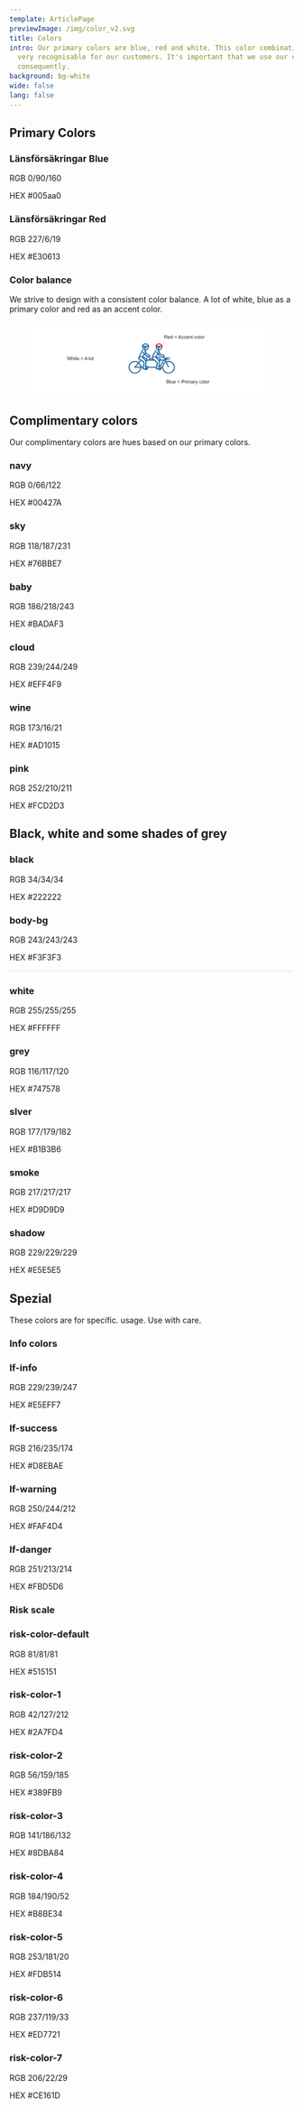 ```yaml
---
template: ArticlePage
previewImage: /img/color_v2.svg
title: Colors
intro: Our primary colors are blue, red and white. This color combination is
  very recognisable for our customers. It's important that we use our colors
  consequently.
background: bg-white
wide: false
lang: false
---
```

## Primary Colors

<div class="Colors"><article class="Colors__item Colors__item--primary"><div class="Colors__primary" style="border-color:#005aa0"><div class="Colors__background" style="background-color:#005aa0"></div><h3 class="Colors__title">Länsförsäkringar Blue</h3><p class="Colors__text"><span>RGB</span> 0/90/160</p><p class="Colors__text"><span>HEX</span> #005aa0</p></div></article><article class="Colors__item Colors__item--primary"><div class="Colors__primary" style="border-color:#E30613"><div class="Colors__background" style="background-color:#E30613"></div><h3 class="Colors__title">Länsförsäkringar Red</h3><p class="Colors__text"><span>RGB</span> 227/6/19</p><p class="Colors__text"><span>HEX</span> #E30613</p></div></article></div>

### Color balance

We strive to design with a consistent color balance. A lot of white, blue as a primary color and red as an accent color.

<figure class="Image Image__border"><img src="/img/colors.jpg" srcset="/img/colors.jpg 2x" alt=""><figcaption><div class="Image__caption"></div></figcaption></figure>

## Complimentary colors

Our complimentary colors are hues based on our primary colors.

<div class="Colors">
    <article class="Colors__item Colors__item--complimentary">
      <div class=" Colors__complimentary" style="border-color:#00427A">
        <div class="Colors__background" style="background-color:#00427A"></div>
        <h3 class="Colors__title">navy</h3>
        <p class="Colors__text"><span>RGB</span> 0/66/122</p>
        <p class="Colors__text"><span>HEX</span> #00427A</p>
      </div>
    </article>
    <article class="Colors__item Colors__item--complimentary">
      <div class=" Colors__complimentary" style="border-color:#00427A">
        <div class="Colors__background" style="background-color:#76BBE7"></div>
        <h3 class="Colors__title">sky</h3>
        <p class="Colors__text"><span>RGB</span> 118/187/231</p>
        <p class="Colors__text"><span>HEX</span> #76BBE7</p>
      </div>
    </article>
     <article class="Colors__item Colors__item--complimentary">
      <div class=" Colors__complimentary" style="border-color:#BADAF3">
        <div class="Colors__background" style="background-color:#BADAF3"></div>
        <h3 class="Colors__title">baby</h3>
        <p class="Colors__text"><span>RGB</span> 186/218/243</p>
        <p class="Colors__text"><span>HEX</span> #BADAF3</p>
      </dv>
    </article>
    <article class="Colors__item Colors__item--complimentary">
      <div class="Colors__complimentary" style="border-color:#EFF4F9">
        <div class="Colors__background" style="background-color:#EFF4F9"></div>
        <h3 class="Colors__title">cloud</h3>
        <p class="Colors__text"><span>RGB</span> 239/244/249</p>
        <p class="Colors__text"><span>HEX</span> #EFF4F9</p>
      </div>
    </article>
    <article class="Colors__item Colors__item--complimentary">
      <div class="Colors__complimentary" style="border-color:#AD1015">
        <div class="Colors__background" style="background-color:#AD1015"></div>
        <h3 class="Colors__title">wine</h3>
        <p class="Colors__text"><span>RGB</span> 173/16/21</p>
        <p class="Colors__text"><span>HEX</span> #AD1015</p>
      </div>
    </article>
    <article class="Colors__item Colors__item--complimentary">
      <div class="Colors__complimentary" style="border-color:#FCD2D3">
        <div class="Colors__background" style="background-color:#FCD2D3"></div>
        <h3 class="Colors__title">pink</h3>
        <p class="Colors__text"><span>RGB</span> 252/210/211</p>
        <p class="Colors__text"><span>HEX</span> #FCD2D3</p>
      </div>
    </article>
</div>

## Black, white and some shades of grey

<div class="Colors">
    <article class="Colors__item Colors__item--complimentary">
      <div class="Colors__complimentary" style="border-color:#222222">
        <div class="Colors__background" style="background-color:#222222"></div>
        <h3 class="Colors__title">black</h3>
        <p class="Colors__text"><span>RGB</span> 34/34/34</p>
        <p class="Colors__text"><span>HEX</span> #222222</p>
      </div>
    </article>
    <article class="Colors__item Colors__item--complimentary">
      <div class="Colors__complimentary" style="border-color:#F3F3F3">
        <div class="Colors__background" style="background-color:#F3F3F3"></div>
        <h3 class="Colors__title">body-bg</h3>
        <p class="Colors__text"><span>RGB</span> 243/243/243</p>
        <p class="Colors__text"><span>HEX</span> #F3F3F3</p>
      </div>
    </article>
     <article class="Colors__item Colors__item--complimentary">
        <div class="Colors__complimentary" style="border-color:#FFFFFF">
          <div class="Colors__background" style="background-color:#FFFFFF; border: 2px solid #F3F3F3"></div>
          <h3 class="Colors__title">white</h3>
          <p class="Colors__text"><span>RGB</span> 255/255/255</p>
          <p class="Colors__text"><span>HEX</span> #FFFFFF</p>
        </div>
    </article>
     <article class="Colors__item Colors__item--complimentary">
      <div class="Colors__complimentary" style="border-color:#747578">
        <div class="Colors__background" style="background-color:#747578"></div>
        <h3 class="Colors__title">grey</h3>
        <p class="Colors__text"><span>RGB</span> 116/117/120</p>
        <p class="Colors__text"><span>HEX</span> #747578</p>
      </div>
    </article>
    <article class="Colors__item Colors__item--complimentary">
      <div class="Colors__complimentary" style="border-color:#B1B3B6">
        <div class="Colors__background" style="background-color:#B1B3B6"></div>
        <h3 class="Colors__title">slver</h3>
        <p class="Colors__text"><span>RGB</span> 177/179/182</p>
        <p class="Colors__text"><span>HEX</span> #B1B3B6</p>
      </div>
    </article>
    <article class="Colors__item Colors__item--complimentary">
      <div class="Colors__complimentary" style="border-color:#D9D9D9">
        <div class="Colors__background" style="background-color:#D9D9D9"></div>
        <h3 class="Colors__title">smoke</h3>
        <p class="Colors__text"><span>RGB</span> 217/217/217</p>
        <p class="Colors__text"><span>HEX</span> #D9D9D9</p>
      </div>
    </article>
     <article class="Colors__item Colors__item--complimentary">
      <div class="Colors__complimentary" style="border-color:#E5E5E5">
        <div class="Colors__background" style="background-color:#E5E5E5 "></div>
        <h3 class="Colors__title">shadow</h3>
        <p class="Colors__text"><span>RGB</span> 229/229/229</p>
        <p class="Colors__text"><span>HEX</span> #E5E5E5 </p>
      </div>
    </article>
</div>

## Spezial

These colors are for specific. usage. Use with care.

### Info colors

<div class="Colors">
    <article class="Colors__item Colors__item--special">
      <div class="Colors__special" style="border-color:#E5EFF7">
        <div class="Colors__background" style="background-color:#E5EFF7"></div>
        <h3 class="Colors__title">lf-info</h3>
        <p class="Colors__text"><span>RGB</span> 229/239/247</p>
        <p class="Colors__text"><span>HEX</span> #E5EFF7</p>
      </div>
    </article>
    <article class="Colors__item Colors__item--special">
      <div class="Colors__special" style="border-color:#E5EFF7">
        <div class="Colors__background" style="background-color:#D8EBAE"></div>
        <h3 class="Colors__title">lf-success</h3>
        <p class="Colors__text"><span>RGB</span> 216/235/174</p>
        <p class="Colors__text"><span>HEX</span> #D8EBAE</p>
      </div>
    </article>
    <article class="Colors__item Colors__item--special">
      <div class="Colors__special" style="border-color:#FAF4D4">
        <div class="Colors__background" style="background-color:#FAF4D4"></div>
        <h3 class="Colors__title">lf-warning</h3>
        <p class="Colors__text"><span>RGB</span> 250/244/212</p>
        <p class="Colors__text"><span>HEX</span> #FAF4D4</p>
      </div>
    </article>
    <article class="Colors__item Colors__item--special">
      <div class="Colors__special" style="border-color:#FBD5D6">
        <div class="Colors__background" style="background-color:#FBD5D6"></div>
        <h3 class="Colors__title">lf-danger</h3>
        <p class="Colors__text"><span>RGB</span> 251/213/214</p>
        <p class="Colors__text"><span>HEX</span> #FBD5D6</p>
      </div>
    </article>
</div>

### Risk scale

<div class="Colors">
    <article class="Colors__item Colors__item--special">
      <div class="Colors__special" style="border-color:#515151">
        <div class="Colors__background" style="background-color:#515151"></div>
        <h3 class="Colors__title">risk-color-default</h3>
        <p class="Colors__text"><span>RGB</span> 81/81/81</p>
        <p class="Colors__text"><span>HEX</span> #515151</p>
      </div>
    </article>
    <article class="Colors__item Colors__item--special">
      <div class="Colors__special" style="border-color:#2A7FD4">
        <div class="Colors__background" style="background-color:#2A7FD4"></div>
        <h3 class="Colors__title">risk-color-1</h3>
        <p class="Colors__text"><span>RGB</span> 42/127/212</p>
        <p class="Colors__text"><span>HEX</span> #2A7FD4</p>
      </div>
    </article>
    <article class="Colors__item Colors__item--special">
      <div class="Colors__special" style="border-color:#389FB9">
        <div class="Colors__background" style="background-color:#389FB9"></div>
        <h3 class="Colors__title">risk-color-2</h3>
        <p class="Colors__text"><span>RGB</span> 56/159/185</p>
        <p class="Colors__text"><span>HEX</span> #389FB9</p>
      </div>
    </article>
     <article class="Colors__item Colors__item--special">
      <div class="Colors__special" style="border-color:#8DBA84">
        <div class="Colors__background" style="background-color:#8DBA84"></div>
        <h3 class="Colors__title">risk-color-3</h3>
        <p class="Colors__text"><span>RGB</span> 141/186/132</p>
        <p class="Colors__text"><span>HEX</span> #8DBA84</p>
      </div>
    </article>
    <article class="Colors__item Colors__item--special">
      <div class="Colors__special" style="border-color:#B8BE34">
        <div class="Colors__background" style="background-color:#B8BE34"></div>
        <h3 class="Colors__title">risk-color-4</h3>
        <p class="Colors__text"><span>RGB</span> 184/190/52</p>
        <p class="Colors__text"><span>HEX</span> #B8BE34</p>
      </div>
    </article>
     <article class="Colors__item Colors__item--special">
      <div class="Colors__special" style="border-color:#FDB514">
        <div class="Colors__background" style="background-color:#FDB514"></div>
        <h3 class="Colors__title">risk-color-5</h3>
        <p class="Colors__text"><span>RGB</span> 253/181/20</p>
        <p class="Colors__text"><span>HEX</span> #FDB514</p>
      </div>
    </article>
    <article class="Colors__item Colors__item--special">
      <div class="Colors__special" style="border-color:#ED7721">
        <div class="Colors__background" style="background-color:#ED7721"></div>
        <h3 class="Colors__title">risk-color-6</h3>
        <p class="Colors__text"><span>RGB</span> 237/119/33</p>
        <p class="Colors__text"><span>HEX</span> #ED7721</p>
      </div>
    </article>
    <article class="Colors__item Colors__item--special">
      <div class="Colors__special" style="border-color:#CE161D">
        <div class="Colors__background" style="background-color:#CE161D"></div>
        <h3 class="Colors__title">risk-color-7</h3>
        <p class="Colors__text"><span>RGB</span> 206/22/29</p>
        <p class="Colors__text"><span>HEX</span> #CE161D</p>
      </div>
    </article>
</div>
